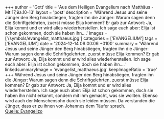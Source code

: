 +++
author = 'Gott'
title = 'Aus dem Heiligen Evangelium nach Matthäus - Mt 17,9a.10-13'
layout = 'post'
description = 'Während Jesus und seine Jünger den Berg hinabstiegen, fragten ihn die Jünger: Warum sagen denn die Schriftgelehrten, zuerst müsse Elija kommen? Er gab zur Antwort: Ja, Elija kommt und er wird alles wiederherstellen. Ich sage euch aber: Elija ist schon gekommen, doch sie haben ihn....'
images = ['/symbols/evangelist_matthaeus.jpg']
categories = ['EVANGELIUM']
tags = ['EVANGELIUM']
date = '2024-12-14 09:00:06 +0100'
summary = 'Während Jesus und seine Jünger den Berg hinabstiegen, fragten ihn die Jünger: Warum sagen denn die Schriftgelehrten, zuerst müsse Elija kommen? Er gab zur Antwort: Ja, Elija kommt und er wird alles wiederherstellen. Ich sage euch aber: Elija ist schon gekommen, doch sie haben ihn....'
linkedsummaryImage = 'evangelist_matthaeus.jpg'
keepImageRatio = 'true'
+++
Während Jesus und seine Jünger den Berg hinabstiegen,
fragten ihn die Jünger: Warum sagen denn die Schriftgelehrten, zuerst müsse Elija kommen?
Er gab zur Antwort: Ja, Elija kommt und er wird alles wiederherstellen.
Ich sage euch aber: Elija ist schon gekommen, doch sie haben ihn nicht erkannt, sondern mit ihm gemacht, was sie wollten.<!--more--> Ebenso wird auch der Menschensohn durch sie leiden müssen.
Da verstanden die Jünger, dass er zu ihnen von Johannes dem Täufer sprach.<br> [Quelle: Evangelizo](https://evangeliumtagfuertag.org/DE/gospel)